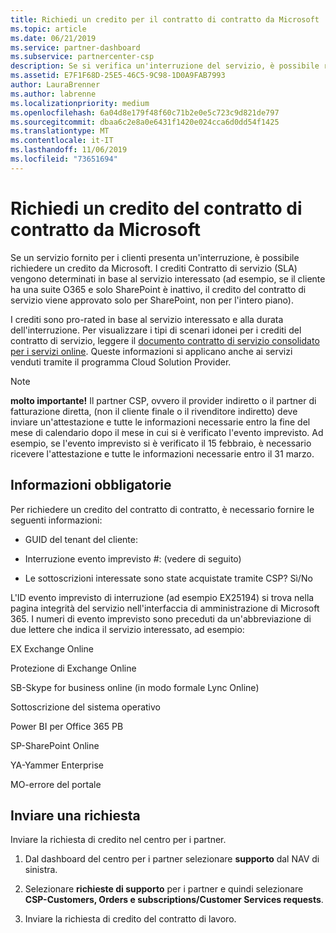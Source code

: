 ```yaml
---
title: Richiedi un credito per il contratto di contratto da Microsoft | Centro per i partner
ms.topic: article
ms.date: 06/21/2019
ms.service: partner-dashboard
ms.subservice: partnercenter-csp
description: Se si verifica un'interruzione del servizio, è possibile richiedere un credito per il contratto di servizio per il cliente.
ms.assetid: E7F1F68D-25E5-46C5-9C98-1D0A9FAB7993
author: LauraBrenner
ms.author: labrenne
ms.localizationpriority: medium
ms.openlocfilehash: 6a04d8e179f48f60c71b2e0e5c723c9d821de797
ms.sourcegitcommit: dbaa6c2e8a0e6431f1420e024cca6d0dd54f1425
ms.translationtype: MT
ms.contentlocale: it-IT
ms.lasthandoff: 11/06/2019
ms.locfileid: "73651694"
---
```

# <a name="request-an-sla-credit-from-microsoft"></a>Richiedi un credito del contratto di contratto da Microsoft 

Se un servizio fornito per i clienti presenta un'interruzione, è possibile richiedere un credito da Microsoft. I crediti Contratto di servizio (SLA) vengono determinati in base al servizio interessato (ad esempio, se il cliente ha una suite O365 e solo SharePoint è inattivo, il credito del contratto di servizio viene approvato solo per SharePoint, non per l'intero piano).

I crediti sono pro-rated in base al servizio interessato e alla durata dell'interruzione. Per visualizzare i tipi di scenari idonei per i crediti del contratto di servizio, leggere il [documento contratto di servizio consolidato per i servizi online](http://www.microsoftvolumelicensing.com/DocumentSearch.aspx?Mode=3&DocumentTypeId=37). Queste informazioni si applicano anche ai servizi venduti tramite il programma Cloud Solution Provider.

>[!Note]
>**molto importante!** Il partner CSP, ovvero il provider indiretto o il partner di fatturazione diretta, (non il cliente finale o il rivenditore indiretto) deve inviare un'attestazione e tutte le informazioni necessarie entro la fine del mese di calendario dopo il mese in cui si è verificato l'evento imprevisto. Ad esempio, se l'evento imprevisto si è verificato il 15 febbraio, è necessario ricevere l'attestazione e tutte le informazioni necessarie entro il 31 marzo. 

## <a name="required-information"></a>Informazioni obbligatorie


Per richiedere un credito del contratto di contratto, è necessario fornire le seguenti informazioni: 

- GUID del tenant del cliente: 

- Interruzione evento imprevisto #: (vedere di seguito)

- Le sottoscrizioni interessate sono state acquistate tramite CSP? Sì/No

L'ID evento imprevisto di interruzione (ad esempio EX25194) si trova nella pagina integrità del servizio nell'interfaccia di amministrazione di Microsoft 365. I numeri di evento imprevisto sono preceduti da un'abbreviazione di due lettere che indica il servizio interessato, ad esempio:

EX Exchange Online

Protezione di Exchange Online

SB-Skype for business online (in modo formale Lync Online)

Sottoscrizione del sistema operativo

Power BI per Office 365 PB

SP-SharePoint Online

YA-Yammer Enterprise

MO-errore del portale

## <a name="submit-a-request"></a>Inviare una richiesta

Inviare la richiesta di credito nel centro per i partner.

1. Dal dashboard del centro per i partner selezionare **supporto** dal NAV di sinistra.

2. Selezionare **richieste di supporto** per i partner e quindi selezionare **CSP-Customers, Orders e subscriptions/Customer Services requests**.

3. Inviare la richiesta di credito del contratto di lavoro.





